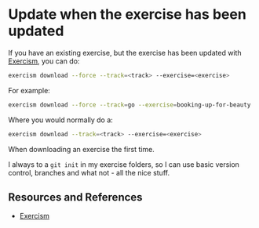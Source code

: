 # Update when the exercise has been updated

If you have an existing exercise, but the exercise has been updated with [Exercism], you can do:

```bash
exercism download --force --track=<track> --exercise=<exercise>
```

For example:

```bash
exercism download --force --track=go --exercise=booking-up-for-beauty
```

Where you would normally do a:

```bash
exercism download --track=<track> --exercise=<exercise>
```

When downloading an exercise the first time.

I always to a `git init` in my exercise folders, so I can use basic version control, branches and what not - all the nice stuff.

## Resources and References

- [Exercism]

[Exercism]: https://exercism.org
